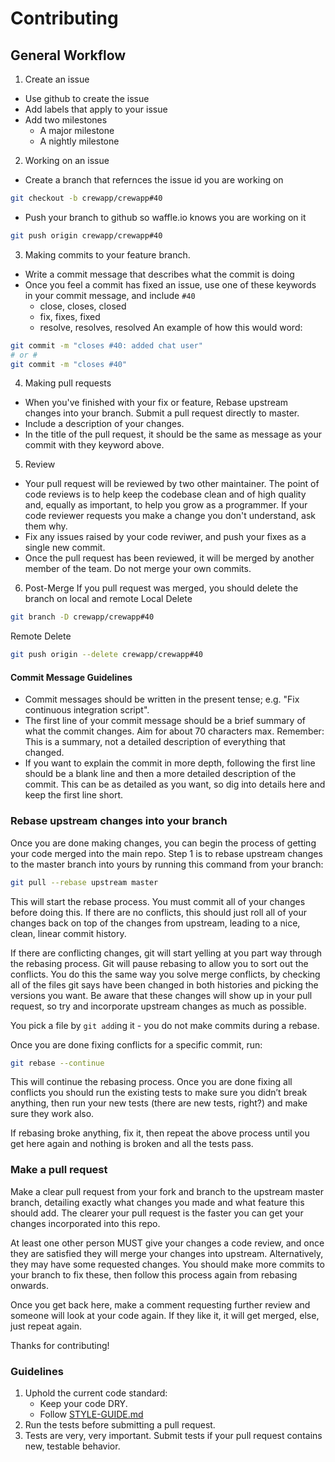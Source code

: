 # Contributing

## General Workflow

1. Create an issue
  - Use github to create the issue
  - Add labels that apply to your issue
  - Add two milestones
    - A major milestone
    - A nightly milestone
2. Working on an issue
  - Create a branch that refernces the issue id you are working on
  ```bash
  git checkout -b crewapp/crewapp#40
  ```
  - Push your branch to github so waffle.io knows you are working on it
  ```bash
  git push origin crewapp/crewapp#40
  ```
3. Making commits to your feature branch.
  - Write a commit message that describes what the commit is doing
  - Once you feel a commit has fixed an issue, use one of these keywords in your commit message, and include `#40`
    - close, closes, closed
    - fix, fixes, fixed
    - resolve, resolves, resolved
  An example of how this would word:
  ```bash
  git commit -m "closes #40: added chat user"
  # or #
  git commit -m "closes #40"
  ```
4. Making pull requests
  - When you've finished with your fix or feature, Rebase upstream changes into your branch. Submit a pull request directly to master.
  - Include a description of your changes.
  - In the title of the pull request, it should be the same as message as your commit with they keyword above.
5. Review
  - Your pull request will be reviewed by two other maintainer. The point of code reviews is to help keep the codebase clean and of high quality and, equally as important, to help you grow as a programmer. If your code reviewer requests you make a change you don't understand, ask them why.
  - Fix any issues raised by your code reviwer, and push your fixes as a single new commit.
  - Once the pull request has been reviewed, it will be merged by another member of the team. Do not merge your own commits.
6. Post-Merge
  If you pull request was merged, you should delete the branch on local and remote
  Local Delete
  ```bash
  git branch -D crewapp/crewapp#40
  ```
  Remote Delete
  ```bash
  git push origin --delete crewapp/crewapp#40
  ```
#### Commit Message Guidelines

- Commit messages should be written in the present tense; e.g. "Fix continuous integration script".
- The first line of your commit message should be a brief summary of what the commit changes. Aim for about 70 characters max. Remember: This is a summary, not a detailed description of everything that changed.
- If you want to explain the commit in more depth, following the first line should be a blank line and then a more detailed description of the commit. This can be as detailed as you want, so dig into details here and keep the first line short.

### Rebase upstream changes into your branch

Once you are done making changes, you can begin the process of getting
your code merged into the main repo. Step 1 is to rebase upstream
changes to the master branch into yours by running this command
from your branch:

```bash
git pull --rebase upstream master
```

This will start the rebase process. You must commit all of your changes
before doing this. If there are no conflicts, this should just roll all
of your changes back on top of the changes from upstream, leading to a
nice, clean, linear commit history.

If there are conflicting changes, git will start yelling at you part way
through the rebasing process. Git will pause rebasing to allow you to sort
out the conflicts. You do this the same way you solve merge conflicts,
by checking all of the files git says have been changed in both histories
and picking the versions you want. Be aware that these changes will show
up in your pull request, so try and incorporate upstream changes as much
as possible.

You pick a file by `git add`ing it - you do not make commits during a
rebase.

Once you are done fixing conflicts for a specific commit, run:

```bash
git rebase --continue
```

This will continue the rebasing process. Once you are done fixing all
conflicts you should run the existing tests to make sure you didn’t break
anything, then run your new tests (there are new tests, right?) and
make sure they work also.

If rebasing broke anything, fix it, then repeat the above process until
you get here again and nothing is broken and all the tests pass.

### Make a pull request

Make a clear pull request from your fork and branch to the upstream master
branch, detailing exactly what changes you made and what feature this
should add. The clearer your pull request is the faster you can get
your changes incorporated into this repo.

At least one other person MUST give your changes a code review, and once
they are satisfied they will merge your changes into upstream. Alternatively,
they may have some requested changes. You should make more commits to your
branch to fix these, then follow this process again from rebasing onwards.

Once you get back here, make a comment requesting further review and
someone will look at your code again. If they like it, it will get merged,
else, just repeat again.

Thanks for contributing!

### Guidelines

1. Uphold the current code standard:
    - Keep your code DRY.
    - Follow [STYLE-GUIDE.md](STYLE-GUIDE.md)
1. Run the tests before submitting a pull request.
1. Tests are very, very important. Submit tests if your pull request contains new, testable behavior.